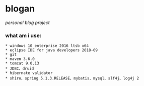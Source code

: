 # blogan
*personal blog project*

### what am i use:
    * windows 10 enterprise 2016 ltsb x64
    * eclipse IDE for java developers 2018-09
    * git
    * maven 3.6.0
    * tomcat 9.0.13
    * JDBC、druid
    * hibernate validator
    * shiro、spring 5.1.3.RELEASE、mybatis、mysql、slf4j、log4j 2

